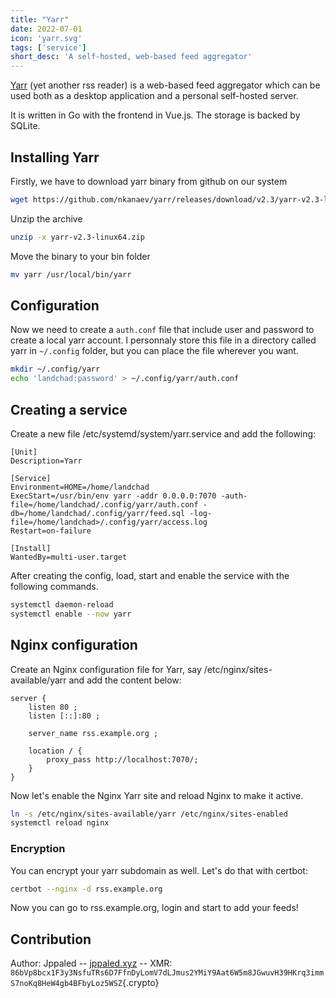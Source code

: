 ```yaml
---
title: "Yarr"
date: 2022-07-01
icon: 'yarr.svg'
tags: ['service']
short_desc: 'A self-hosted, web-based feed aggregator'
---
```


[Yarr](https://github.com/nkanaev/yarr) (yet another rss reader) is a web-based feed aggregator which can be used both as a desktop application and a personal self-hosted server.

It is written in Go with the frontend in Vue.js. The storage is backed by SQLite.

## Installing Yarr

Firstly, we have to download yarr binary from github on our system

```sh
wget https://github.com/nkanaev/yarr/releases/download/v2.3/yarr-v2.3-linux64.zip
```

Unzip the archive

```sh
unzip -x yarr-v2.3-linux64.zip
```

Move the binary to your bin folder

```sh
mv yarr /usr/local/bin/yarr
```

## Configuration

Now we need to create a `auth.conf` file that include user and password to create a local yarr account.
I personnaly store this file in a directory called yarr in `~/.config` folder, but you can place the file wherever you want.

```sh
mkdir ~/.config/yarr
echo 'landchad:password' > ~/.config/yarr/auth.conf
```

## Creating a service

Create a new file /etc/systemd/system/yarr.service and add the following:

```systemd
[Unit]
Description=Yarr

[Service]
Environment=HOME=/home/landchad
ExecStart=/usr/bin/env yarr -addr 0.0.0.0:7070 -auth-file=/home/landchad/.config/yarr/auth.conf -db=/home/landchad/.config/yarr/feed.sql -log-file=/home/landchad>/.config/yarr/access.log
Restart=on-failure

[Install]
WantedBy=multi-user.target
```

After creating the config, load, start and enable the service with the following commands.

```sh
systemctl daemon-reload
systemctl enable --now yarr
```

## Nginx configuration
Create an Nginx configuration file for Yarr, say /etc/nginx/sites-available/yarr and add the content below:

```nginx
server {
	listen 80 ;
	listen [::]:80 ;

	server_name rss.example.org ;

	location / {
		proxy_pass http://localhost:7070/;
	}
}
```

Now let's enable the Nginx Yarr site and reload Nginx to make it active.

```sh
ln -s /etc/nginx/sites-available/yarr /etc/nginx/sites-enabled
systemctl reload nginx
```

### Encryption

You can encrypt your yarr subdomain as well. Let's do that with certbot:

```sh
certbot --nginx -d rss.example.org
```

Now you can go to rss.example.org, login and start to add your feeds!

## Contribution
Author: Jppaled -- [jppaled.xyz](https://jppaled.xyz) \-- XMR: `86bVp8bcx1F3y3NsfuTRs6D7FfnDyLomV7dLJmus2YMiY9Aat6W5m8JGwuvH39HKrq3immS7noKq8HeW4gb4BFbyLoz5WSZ`{.crypto}
